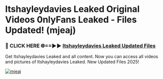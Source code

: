 # Itshayleydavies Leaked Original Videos 0nlyFans Leaked - Files Updated! (mjeaj)

<h3>🔴 CLICK HERE 🌐==►► <a href="https://tinyurl.com/ehrbuxhb" rel="nofollow">Itshayleydavies Leaked Updated Files</a></h3>

Get Itshayleydavies Leaked and all content. Now you can access all videos and pictures of Itshayleydavies Leaked. New Updated Files 2025!

[![mjeaj](https://i.imgur.com/lVYEuWS.gif)](https://tinyurl.com/ehrbuxhb)
